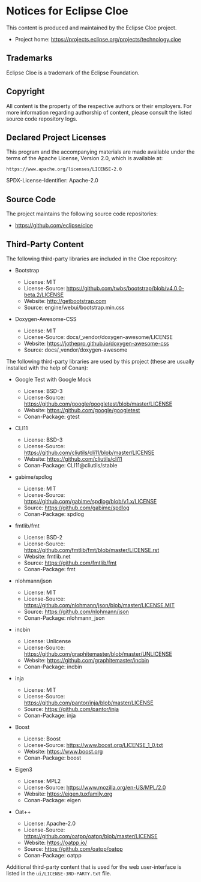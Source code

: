 Notices for Eclipse Cloe
========================

This content is produced and maintained by the Eclipse Cloe project.

- Project home: https://projects.eclipse.org/projects/technology.cloe

## Trademarks

Eclipse Cloe is a trademark of the Eclipse Foundation.

## Copyright

All content is the property of the respective authors or their employers.
For more information regarding authorship of content, please consult the
listed source code repository logs.

## Declared Project Licenses

This program and the accompanying materials are made available under the
terms of the Apache License, Version 2.0, which is available at:

    https://www.apache.org/licenses/LICENSE-2.0

SPDX-License-Identifier: Apache-2.0

## Source Code

The project maintains the following source code repositories:

- https://github.com/eclipse/cloe

## Third-Party Content

The following third-party libraries are included in the Cloe repository:

- Bootstrap
  - License: MIT
  - License-Source: https://github.com/twbs/bootstrap/blob/v4.0.0-beta.2/LICENSE
  - Website: http://getbootstrap.com
  - Source: engine/webui/bootstrap.min.css

- Doxygen-Awesome-CSS
  - License: MIT
  - License-Source: docs/_vendor/doxygen-awesome/LICENSE
  - Website: https://jothepro.github.io/doxygen-awesome-css
  - Source: docs/_vendor/doxygen-awesome

The following third-party libraries are used by this project (these are usually
installed with the help of Conan):

- Google Test with Google Mock
  - License: BSD-3
  - License-Source: https://github.com/google/googletest/blob/master/LICENSE
  - Website: https://github.com/google/googletest
  - Conan-Package: gtest

- CLI11
  - License: BSD-3
  - License-Source: https://github.com/cliutils/cli11/blob/master/LICENSE
  - Website: https://github.com/cliutils/cli11
  - Conan-Package: CLI11@cliutils/stable

- gabime/spdlog
  - License: MIT
  - License-Source: https://github.com/gabime/spdlog/blob/v1.x/LICENSE
  - Source: https://github.com/gabime/spdlog
  - Conan-Package: spdlog

- fmtlib/fmt
  - License: BSD-2
  - License-Source: https://github.com/fmtlib/fmt/blob/master/LICENSE.rst
  - Website: fmtlib.net
  - Source: https://github.com/fmtlib/fmt
  - Conan-Package: fmt

- nlohmann/json
  - License: MIT
  - License-Source: https://github.com/nlohmann/json/blob/master/LICENSE.MIT
  - Source: https://github.com/nlohmann/json
  - Conan-Package: nlohmann_json

- incbin
  - License: Unlicense
  - License-Source: https://github.com/graphitemaster/blob/master/UNLICENSE
  - Website: https://github.com/graphitemaster/incbin
  - Conan-Package: incbin

- inja
  - License: MIT
  - License-Source: https://github.com/pantor/inja/blob/master/LICENSE
  - Source: https://github.com/pantor/inja
  - Conan-Package: inja

- Boost
  - License: Boost
  - License-Source: https://www.boost.org/LICENSE_1_0.txt
  - Website: https://www.boost.org
  - Conan-Package: boost

- Eigen3
  - License: MPL2
  - License-Source: https://www.mozilla.org/en-US/MPL/2.0
  - Website: https://eigen.tuxfamily.org
  - Conan-Package: eigen

- Oat++
  - License: Apache-2.0
  - License-Source: https://github.com/oatpp/oatpp/blob/master/LICENSE
  - Website: https://oatpp.io/
  - Source: https://github.com/oatpp/oatpp
  - Conan-Package: oatpp

Additional third-party content that is used for the web user-interface
is listed in the `ui/LICENSE-3RD-PARTY.txt` file.
